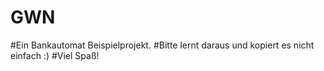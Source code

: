 # GWN

#Ein Bankautomat Beispielprojekt.
#Bitte lernt daraus und kopiert es nicht einfach :)
#Viel Spaß!
